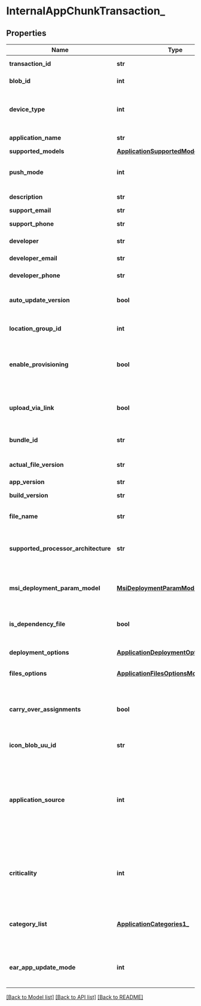 # InternalAppChunkTransaction_

## Properties
Name | Type | Description | Notes
------------ | ------------- | ------------- | -------------
**transaction_id** | **str** | Gets or sets transactionId of the uploaded chunk. | [optional] 
**blob_id** | **int** | Gets or sets id of the uploaded blob data. | [optional] 
**device_type** | **int** | Gets or sets Device Type. Supported values: Apple &#x3D; 2, Android &#x3D; 5, WinRT &#x3D; 12, AppleOSX &#x3D; 10, AppleTv &#x3D; 14, WindowsPhone8 &#x3D; 11. | [optional] 
**application_name** | **str** | Gets or sets application Name. | [optional] 
**supported_models** | [**ApplicationSupportedModels1_**](ApplicationSupportedModels1_.md) | Gets or sets model. | [optional] 
**push_mode** | **int** | Gets or sets push mode of the application (Required). Supported Values: Auto, OnDemand. | [optional] 
**description** | **str** | Gets or sets description of the application. | [optional] 
**support_email** | **str** | Gets or sets support email. | [optional] 
**support_phone** | **str** | Gets or sets support Phone number. | [optional] 
**developer** | **str** | Gets or sets developer Name. | [optional] 
**developer_email** | **str** | Gets or sets email address of developer. | [optional] 
**developer_phone** | **str** | Gets or sets phone number of developer. | [optional] 
**auto_update_version** | **bool** | Gets or sets a value indicating whether auto update version in case of Ondemand mode. | [optional] 
**location_group_id** | **int** | Gets or sets locationGroupId where the application will be created. | [optional] 
**enable_provisioning** | **bool** | Gets or sets a value indicating whether flag to indicate Application will be used for Product Provisioning. Valid values: true, false. | [optional] 
**upload_via_link** | **bool** | Gets or sets a value indicating whether gets or Sets the Value indicating if the blob was uploaded as a link. | [optional] 
**bundle_id** | **str** | Gets or Sets the Value indicating the Application Bundle Id. | [optional] 
**actual_file_version** | **str** | Gets or Sets the Value indicating the Actual File Version of the app. | [optional] 
**app_version** | **str** | Gets or sets app Version. | [optional] 
**build_version** | **str** | Gets or sets the build version. | [optional] 
**file_name** | **str** | Gets or sets name of the Application file along with its extension. | [optional] 
**supported_processor_architecture** | **str** | Gets or sets supported Processor Architecture. Ex: x86, x64. This is valid only for MSI, ZIP, EXE files with software distribution. | [optional] 
**msi_deployment_param_model** | [**MsiDeploymentParamModel1_**](MsiDeploymentParamModel1_.md) | Gets or sets msi deployment param model. This is valid only for MSI files when Software Distribution is not enabled. | [optional] 
**is_dependency_file** | **bool** | Gets or sets a value indicating whether indicates whether uploaded file is a dependency file. | [optional] 
**deployment_options** | [**ApplicationDeploymentOptionsModel1_**](ApplicationDeploymentOptionsModel1_.md) | Gets or sets application deployment options for software distribution. | [optional] 
**files_options** | [**ApplicationFilesOptionsModel1_**](ApplicationFilesOptionsModel1_.md) | Gets or sets application files options. | [optional] 
**carry_over_assignments** | **bool** | Gets or sets a value indicating whether should Assignment Be Carried Over From Older Version Of App.  The default value is true to not break existing contracts. | [optional] 
**icon_blob_uu_id** | **str** | Gets or sets uuid of the uploaded icon blob data. | [optional] 
**application_source** | **int** | Gets or sets the internal application source. Supported Values- AirWatch &#x3D; 1, AndroidWork &#x3D; 2, WindowsPhoneMarketPlace &#x3D; 3, WindowsStore &#x3D; 4, WindowsBusinessStore &#x3D; 5, AndroidAvenger &#x3D; 6, Boxer &#x3D; 7, EnterpriseAppRepository &#x3D; 8. | [optional] 
**criticality** | **int** | Gets or sets the internal application criticality. Known usage is, Flexera SVM sets this for vulnerable apps. Supported Values- NONE, LESS, MODERATE, HIGH, EXTREME. | [optional] 
**category_list** | [**ApplicationCategories1_**](ApplicationCategories1_.md) | Gets or sets the various categories that are associated to an application. Represented by the category Id and Description. | [optional] 
**ear_app_update_mode** | **int** | Gets or sets a EAR app update preference. Supported Values: None &#x3D; 0, Notify &#x3D; 1, AutoUpdate &#x3D; 2. | [optional] 

[[Back to Model list]](../README.md#documentation-for-models) [[Back to API list]](../README.md#documentation-for-api-endpoints) [[Back to README]](../README.md)


